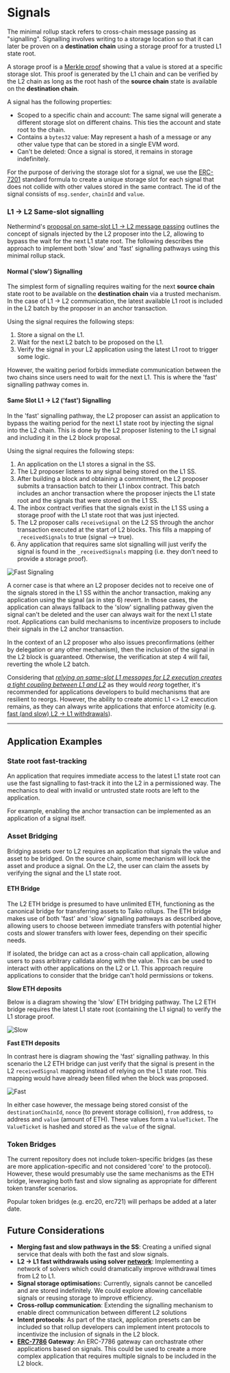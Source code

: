 # Signals

The minimal rollup stack refers to cross-chain message passing as "signalling". Signalling involves writing to a storage location so that it can later be proven on a **destination chain** using a storage proof for a trusted L1 state root.

A storage proof is a [Merkle proof](https://en.wikipedia.org/wiki/Merkle_tree) showing that a value is stored at a specific storage slot. This proof is generated by the L1 chain and can be verified by the L2 chain as long as the root hash of the **source chain** state is available on the **destination chain**.

A signal has the following properties:

- Scoped to a specific chain and account: The same signal will generate a different storage slot on different chains. This ties the account and state root to the chain.
- Contains a `bytes32` value: May represent a hash of a message or any other value type that can be stored in a single EVM word.
- Can't be deleted: Once a signal is stored, it remains in storage indefinitely.

For the purpose of deriving the storage slot for a signal, we use the [ERC-7201](https://github.com/OpenZeppelin/openzeppelin-contracts/blob/ca7a4e39de0860bbaadf95824207886e6de9fa64/contracts/utils/SlotDerivation.sol#L4) standard formula to create a unique storage slot for each signal that does not collide with other values stored in the same contract. The id of the signal consists of `msg.sender`, `chainId` and `value`.

### L1 -> L2 Same-slot signalling

Nethermind's [proposal on same-slot L1 -> L2 message passing](https://ethresear.ch/t/same-slot-l1-l2-message-passing/21186) outlines the concept of signals injected by the L2 proposer into the L2, allowing to bypass the wait for the next L1 state root. The following describes the approach to implement both 'slow' and 'fast' signalling pathways using this minimal rollup stack.

#### Normal ('slow') Signalling

The simplest form of signalling requires waiting for the next **source chain** state root to be available on the **destination chain** via a trusted mechanism. In the case of L1 → L2 communication, the latest available L1 root is included in the L2 batch by the proposer in an anchor transaction.

Using the signal requires the following steps:

1. Store a signal on the L1.
2. Wait for the next L2 batch to be proposed on the L1.
3. Verify the signal in your L2 application using the latest L1 root to trigger some logic.

However, the waiting period forbids immediate communication between the two chains since users need to wait for the next L1. This is where the 'fast' signalling pathway comes in.

#### Same Slot L1 → L2 ('fast') Signalling

In the 'fast' signalling pathway, the L2 proposer can assist an application to bypass the waiting period for the next L1 state root by injecting the signal into the L2 chain. This is done by the L2 proposer listening to the L1 signal and including it in the L2 block proposal.

Using the signal requires the following steps:

1. An application on the L1 stores a signal in the SS.
2. The L2 proposer listens to any signal being stored on the L1 SS.
3. After building a block and obtaining a commitment, the L2 proposer submits a transaction batch to their L1 inbox contract. This batch includes an anchor transaction where the proposer injects the L1 state root and the signals that were stored on the L1 SS.
4. The inbox contract verifies that the signals exist in the L1 SS using a storage proof with the L1 state root that was just injected.
5. The L2 proposer calls `receiveSignal` on the L2 SS through the anchor transaction executed at the start of L2 blocks. This fills a mapping of `_receivedSignals` to true (signal —> true).
6. Any application that requires same slot signalling will just verify the signal is found in the `_receivedSignals` mapping (i.e. they don’t need to provide a storage proof).

![Fast Signaling](./fast_signaling.svg)

A corner case is that where an L2 proposer decides not to receive one of the signals stored in the L1 SS within the anchor transaction, making any application using the signal (as in step 6) revert. In those cases, the application can always fallback to the 'slow' signalling pathway given the signal can't be deleted and the user can always wait for the next L1 state root. Applications can build mechanisms to incentivize proposers to include their signals in the L2 anchor transaction.

In the context of an L2 proposer who also issues preconfirmations (either by delegation or any other mechanism), then the inclusion of the signal in the L2 block is guaranteed. Otherwise, the verification at step 4 will fail, reverting the whole L2 batch.

Considering that [_relying on same-slot L1 messages for L2 execution creates a tight coupling between L1 and L2_](http://ethresear.ch/t/same-slot-l1-l2-message-passing/21186#p-51604-are-shared-sequencersbuilders-needed-here-7) as they would _reorg_ together, it's recommended for applications developers to build mechanisms that are resilient to reorgs. However, the ability to create atomic L1 <> L2 execution remains, as they can always write applications that enforce atomicity (e.g. [fast (and slow) L2 -> L1 withdrawals](https://ethresear.ch/t/fast-and-slow-l2-l1-withdrawals/21161)).

---

## Application Examples

### State root fast-tracking

An application that requires immediate access to the latest L1 state root can use the fast signalling to fast-track it into the L2 in a permissioned way. The mechanics to deal with invalid or untrusted state roots are left to the application.

For example, enabling the anchor transaction can be implemented as an application of a signal itself.

### Asset Bridging

Bridging assets over to L2 requires an application that signals the value and asset to be bridged. On the source chain, some mechanism will lock the asset and produce a signal. On the L2, the user can claim the assets by verifying the signal and the L1 state root.

#### ETH Bridge

The L2 ETH bridge is presumed to have unlimited ETH, functioning as the canonical bridge for transferring assets to Taiko rollups. The ETH bridge makes use of both 'fast' and 'slow' signalling pathways as described above, allowing users to choose between immediate transfers with potential higher costs and slower transfers with lower fees, depending on their specific needs.

If isolated, the bridge can act as a cross-chain call application, allowing users to pass arbitrary calldata along with the value. This can be used to interact with other applications on the L2 or L1. This approach require applications to consider that the bridge can't hold permissions or tokens.

**Slow ETH deposits**

Below is a diagram showing the 'slow' ETH bridging pathway. The L2 ETH bridge requires the latest L1 state root (containing the L1 signal) to verify the L1 storage proof.

![Slow](<Taiko Messaging.png>)

**Fast ETH deposits**

In contrast here is diagram showing the 'fast' signalling pathway. In this scenario the L2 ETH bridge can just verify that the signal is present in the L2 `receivedSignal` mapping instead of relying on the L1 state root. This mapping would have already been filled when the block was proposed.

![Fast](Fast.png)

In either case however, the message being stored consist of the `destinationChainId`, `nonce` (to prevent storage collision), `from` address, `to` address and `value` (amount of ETH). These values form a `ValueTicket`. The `ValueTicket` is hashed and stored as the `value` of the signal.

### Token Bridges

The current repository does not include token-specific bridges (as these are more application-specific and not considered 'core' to the protocol). However, these would presumably use the same mechanisms as the ETH bridge, leveraging both fast and slow signaling as appropriate for different token transfer scenarios.

Popular token bridges (e.g. erc20, erc721) will perhaps be added at a later date.

## Future Considerations

- **Merging fast and slow pathways in the SS**: Creating a unified signal service that deals with both the fast and slow signals.
- **L2 → L1 fast withdrawals using solver [network](https://ethresear.ch/t/fast-and-slow-l2-l1-withdrawals/21161)**: Implementing a network of solvers which could dramatically improve withdrawal times from L2 to L1.
- **Signal storage optimisation**s: Currently, signals cannot be cancelled and are stored indefinitely. We could explore allowing cancellable signals or reusing storage to improve efficiency.
- **Cross-rollup communication**: Extending the signalling mechanism to enable direct communication between different L2 solutions
- **Intent protocols**: As part of the stack, application presets can be included so that rollup developers can implement intent protocols to incentivize the inclusion of signals in the L2 block.
- **[ERC-7786](https://eips.ethereum.org/EIPS/eip-7786) Gateway**: An ERC-7786 gateway can orchastrate other applications based on signals. This could be used to create a more complex application that requires multiple signals to be included in the L2 block.

